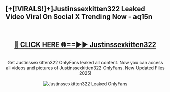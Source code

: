 <h2>[+[!VIRALS!]+]Justinssexkitten322 Leaked Video Viral On Social X Trending Now - aq15n</h2>
<br>
<div align="center">
<h2><a href="https://libra.edu.pl?Justinssexkitten322" rel="nofollow">🔴 CLICK HERE 🌐==►► Justinssexkitten322</a></h2>
<br>
Get Justinssexkitten322 OnlyFans leaked all content. Now you can access all videos and pictures of Justinssexkitten322 OnlyFans. New Updated Files 2025!
<br>
<br>
<a href="https://libra.edu.pl?Justinssexkitten322" rel="nofollow" data-target="animated-image.originalLink"><img src="https://i.ibb.co.com/WyWwxjT/player-gif2.gif" alt="Justinssexkitten322 Leaked OnlyFans" style="max-width: 100%; display: inline-block;" data-target="animated-image.originalImage"></a>
</div>
<br>